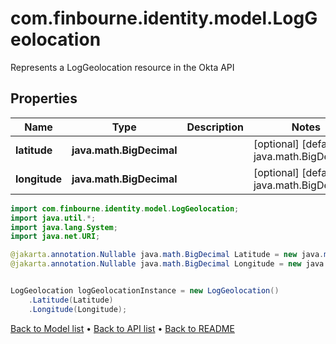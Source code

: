 # com.finbourne.identity.model.LogGeolocation
Represents a LogGeolocation resource in the Okta API

## Properties

Name | Type | Description | Notes
------------ | ------------- | ------------- | -------------
**latitude** | **java.math.BigDecimal** |  | [optional] [default to java.math.BigDecimal]
**longitude** | **java.math.BigDecimal** |  | [optional] [default to java.math.BigDecimal]

```java
import com.finbourne.identity.model.LogGeolocation;
import java.util.*;
import java.lang.System;
import java.net.URI;

@jakarta.annotation.Nullable java.math.BigDecimal Latitude = new java.math.BigDecimal("100.00");
@jakarta.annotation.Nullable java.math.BigDecimal Longitude = new java.math.BigDecimal("100.00");


LogGeolocation logGeolocationInstance = new LogGeolocation()
    .Latitude(Latitude)
    .Longitude(Longitude);
```


[Back to Model list](../README.md#documentation-for-models) &#8226; [Back to API list](../README.md#documentation-for-api-endpoints) &#8226; [Back to README](../README.md)
